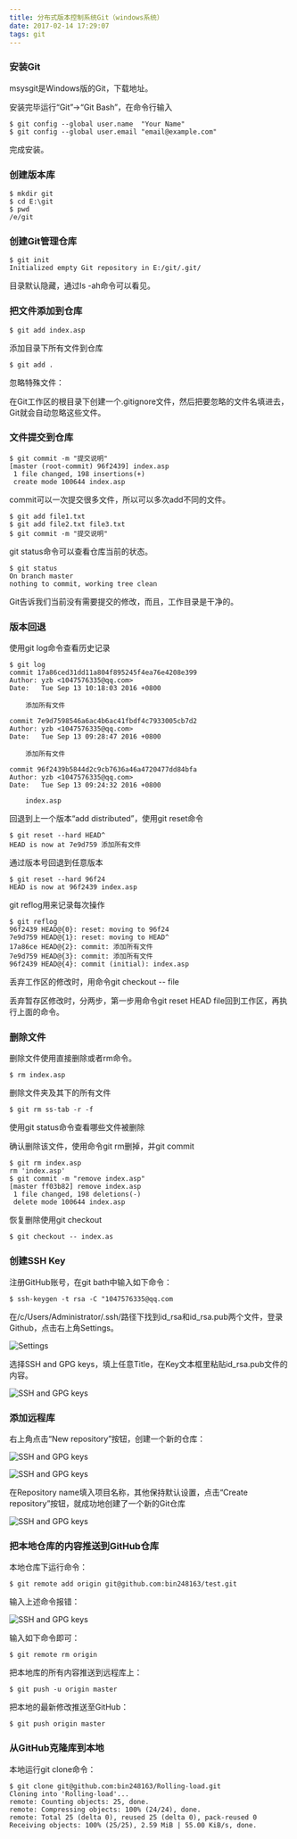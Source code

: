```yaml
---
title: 分布式版本控制系统Git（windows系统）
date: 2017-02-14 17:29:07
tags: git
---
```


### 安装Git

msysgit是Windows版的Git，下载地址。

安装完毕运行“Git”->“Git Bash”，在命令行输入

```
$ git config --global user.name  "Your Name"
$ git config --global user.email "email@example.com"
```
完成安装。
<!--more-->
### 创建版本库

```
$ mkdir git
$ cd E:\git
$ pwd
/e/git
```
### 创建Git管理仓库
```
$ git init
Initialized empty Git repository in E:/git/.git/
```
目录默认隐藏，通过ls -ah命令可以看见。

### 把文件添加到仓库
```
$ git add index.asp
```
添加目录下所有文件到仓库
```
$ git add .
```
忽略特殊文件：

在Git工作区的根目录下创建一个.gitignore文件，然后把要忽略的文件名填进去，Git就会自动忽略这些文件。

### 文件提交到仓库
```
$ git commit -m "提交说明"
[master (root-commit) 96f2439] index.asp
 1 file changed, 198 insertions(+)
 create mode 100644 index.asp
```
commit可以一次提交很多文件，所以可以多次add不同的文件。
```
$ git add file1.txt
$ git add file2.txt file3.txt
$ git commit -m "提交说明"
```
git status命令可以查看仓库当前的状态。
```
$ git status
On branch master
nothing to commit, working tree clean
```
Git告诉我们当前没有需要提交的修改，而且，工作目录是干净的。

### 版本回退

使用git log命令查看历史记录
```
$ git log
commit 17a86ced31dd11a804f895245f4ea76e4208e399
Author: yzb <1047576335@qq.com>
Date:   Tue Sep 13 10:18:03 2016 +0800
 
    添加所有文件
 
commit 7e9d7598546a6ac4b6ac41fbdf4c7933005cb7d2
Author: yzb <1047576335@qq.com>
Date:   Tue Sep 13 09:28:47 2016 +0800
 
    添加所有文件
 
commit 96f2439b5844d2c9cb7636a46a4720477dd84bfa
Author: yzb <1047576335@qq.com>
Date:   Tue Sep 13 09:24:32 2016 +0800
 
    index.asp
```
回退到上一个版本“add distributed”，使用git reset命令
```
$ git reset --hard HEAD^
HEAD is now at 7e9d759 添加所有文件
```
通过版本号回退到任意版本
```
$ git reset --hard 96f24
HEAD is now at 96f2439 index.asp
```
git reflog用来记录每次操作
```
$ git reflog
96f2439 HEAD@{0}: reset: moving to 96f24
7e9d759 HEAD@{1}: reset: moving to HEAD^
17a86ce HEAD@{2}: commit: 添加所有文件
7e9d759 HEAD@{3}: commit: 添加所有文件
96f2439 HEAD@{4}: commit (initial): index.asp
```
丢弃工作区的修改时，用命令git checkout -- file

丢弃暂存区修改时，分两步，第一步用命令git reset HEAD file回到工作区，再执行上面的命令。

### 删除文件

删除文件使用直接删除或者rm命令。
```
$ rm index.asp
```
删除文件夹及其下的所有文件
```
$ git rm ss-tab -r -f
```
使用git status命令查看哪些文件被删除

确认删除该文件，使用命令git rm删掉，并git commit
```
$ git rm index.asp
rm 'index.asp' 
$ git commit -m "remove index.asp"
[master ff03b82] remove index.asp
 1 file changed, 198 deletions(-)
 delete mode 100644 index.asp
```
恢复删除使用git checkout
```
$ git checkout -- index.as
```
### 创建SSH Key

注册GitHub账号，在git bath中输入如下命令：
```
$ ssh-keygen -t rsa -C "1047576335@qq.com
```
在/c/Users/Administrator/.ssh/路径下找到id_rsa和id_rsa.pub两个文件，登录Github，点击右上角Settings。

![Settings](git/1.png)

选择SSH and GPG keys，填上任意Title，在Key文本框里粘贴id_rsa.pub文件的内容。

![SSH and GPG keys](git/2.png)

### 添加远程库

右上角点击“New repository”按钮，创建一个新的仓库：

![SSH and GPG keys](git/3.png)

![SSH and GPG keys](git/4.png)

在Repository name填入项目名称，其他保持默认设置，点击“Create repository”按钮，就成功地创建了一个新的Git仓库

![SSH and GPG keys](git/5.png)

### 把本地仓库的内容推送到GitHub仓库

本地仓库下运行命令：
```
$ git remote add origin git@github.com:bin248163/test.git
```
输入上述命令报错：

![SSH and GPG keys](git/6.png)

输入如下命令即可：
```
$ git remote rm origin
```
把本地库的所有内容推送到远程库上：
```
$ git push -u origin master
```
把本地的最新修改推送至GitHub：
```
$ git push origin master
```
### 从GitHub克隆库到本地

本地运行git clone命令：
```
$ git clone git@github.com:bin248163/Rolling-load.git
Cloning into 'Rolling-load'...
remote: Counting objects: 25, done.
remote: Compressing objects: 100% (24/24), done.
remote: Total 25 (delta 0), reused 25 (delta 0), pack-reused 0
Receiving objects: 100% (25/25), 2.59 MiB | 55.00 KiB/s, done.
```
